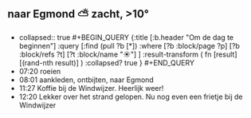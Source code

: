 ## naar Egmond ⛅ zacht, >10°
- collapsed:: true
  #+BEGIN_QUERY 
  {:title [:b.header "Om de dag te beginnen"]
   :query [:find (pull ?b [*])
     :where 
       [?b :block/page ?p]
       [?b :block/refs ?t]
       [?t :block/name "☀️"]
   ]
   :result-transform ( fn [result] [(rand-nth result)] )
   :collapsed? true
  }
  #+END_QUERY
- 07:20 roeien
- 08:01 aankleden, ontbijten, naar Egmond
- 11:27 Koffie bij de Windwijzer. Heerlijk weer!
- 12:20 Lekker over het strand gelopen. Nu nog even een frietje bij de Windwijzer
